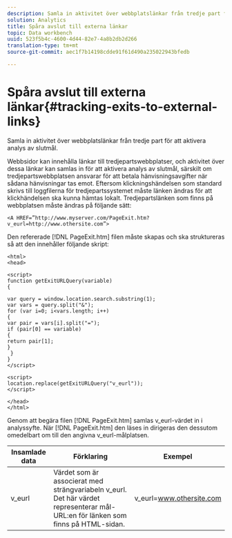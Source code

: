 ```yaml
---
description: Samla in aktivitet över webbplatslänkar från tredje part för att aktivera analys av slutmål.
solution: Analytics
title: Spåra avslut till externa länkar
topic: Data workbench
uuid: 523f5b4c-4600-4d44-82e7-4a8b2db2d266
translation-type: tm+mt
source-git-commit: aec1f7b14198cdde91f61d490a235022943bfedb

---
```



# Spåra avslut till externa länkar{#tracking-exits-to-external-links}

Samla in aktivitet över webbplatslänkar från tredje part för att aktivera analys av slutmål.

Webbsidor kan innehålla länkar till tredjepartswebbplatser, och aktivitet över dessa länkar kan samlas in för att aktivera analys av slutmål, särskilt om tredjepartswebbplatsen ansvarar för att betala hänvisningsavgifter när sådana hänvisningar tas emot. Eftersom klickningshändelsen som standard skrivs till loggfilerna för tredjepartssystemet måste länken ändras för att klickhändelsen ska kunna hämtas lokalt. Tredjepartslänken som finns på webbplatsen måste ändras på följande sätt:

```
<A HREF=”http://www.myserver.com/PageExit.htm?v_eurl=http://www.othersite.com”>
```

Den refererade [!DNL PageExit.htm] filen måste skapas och ska struktureras så att den innehåller följande skript:

```
<html> 
<head> 
 
<script> 
function getExitURLQuery(variable) 
{ 
 
var query = window.location.search.substring(1); 
var vars = query.split("&"); 
for (var i=0; i<vars.length; i++) 
{ 
var pair = vars[i].split("="); 
if (pair[0] == variable) 
{ 
return pair[1]; 
} 
 }  
} 
</script> 
 
<script> 
location.replace(getExitURLQuery("v_eurl")); 
</script>  
 
</head> 
</html>
```

Genom att begära filen [!DNL PageExit.htm] samlas v_eurl-värdet in i analyssyfte. När [!DNL PageExit.htm] den läses in dirigeras den dessutom omedelbart om till den angivna v_eurl-målplatsen.

| Insamlade data | Förklaring | Exempel |
|---|---|---|
| v_eurl | Värdet som är associerat med strängvariabeln v_eurl. Det här värdet representerar mål-URL:en för länken som finns på HTML-sidan. | v_eurl=www.othersite.com |

